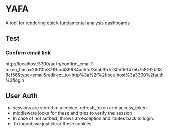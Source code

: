# YAFA

A tool for rendering quick fundamental analysis dashboards

## Test

### Confirm email link

http://localhost:3300/auth/confirm_email?token_hash=26010e3719cc489634ac5fdf3eab3b7a30d0e1475b758162b388cf56&type=email&redirect_to=http%3a%2f%2flocalhost%3a3300%2fauth%2flogin

## User Auth

- sessions are stored in a cookie. refresh_token and access_token.
- middleware looks for these and tries to verify the session
- In case of not authed, throws an exception and routes back to login.
- To logout, we just clear these cookies.
